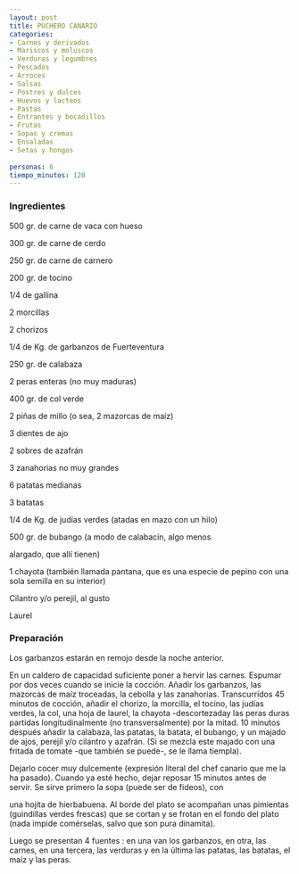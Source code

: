 ```yaml
---
layout: post
title: PUCHERO CANARIO
categories:
- Carnes y derivados
- Mariscos y moluscos
- Verduras y legumbres
- Pescados
- Arroces
- Salsas
- Postres y dulces
- Huevos y lacteos
- Pastas
- Entrantes y bocadillos
- Frutas
- Sopas y cremas
- Ensaladas
- Setas y hongos
 
personas: 6 
tiempo_minutos: 120 
---
```

<h3>Ingredientes</h3>
500 gr. de carne de vaca con hueso

300 gr. de carne de cerdo

250 gr. de carne de carnero

200 gr. de tocino

1/4 de gallina

2 morcillas

2 chorizos

1/4 de Kg. de garbanzos de Fuerteventura

250 gr. de calabaza

2 peras enteras (no muy maduras)

400 gr. de col verde

2 piñas de millo (o sea, 2 mazorcas de maíz)

3 dientes de ajo

2 sobres de azafrán

3 zanahorias no muy grandes

6 patatas medianas

3 batatas

1/4 de Kg. de judías verdes (atadas en mazo con un hilo)

500 gr. de bubango (a modo de calabacín, algo menos

alargado, que allí tienen)

1 chayota (también llamada pantana, que es una especie de pepino con una sola semilla en su interior)

Cilantro y/o perejil, al gusto

Laurel

<h3>Preparación</h3>
Los garbanzos estarán en remojo desde la noche anterior.

En un caldero de capacidad suficiente poner a hervir las carnes. Espumar por dos veces cuando se inicie la cocción. Añadir los garbanzos, las mazorcas de maíz troceadas, la cebolla y las zanahorias. Transcurridos 45 minutos de cocción, añadir el chorizo, la morcilla, el tocino, las judías verdes, la col, una hoja de laurel, la chayota -descortezaday las peras duras partidas longitudinalmente (no transversalmente) por la mitad. 10 minutos después añadir la calabaza, las patatas, la batata, el bubango, y un majado de ajos, perejil y/o cilantro y azafrán. (Si se mezcla este majado con una fritada de tomate -que también se puede-, se le llama tiempla).

Dejarlo cocer muy dulcemente (expresión literal del chef canario que me la ha pasado). Cuando ya esté hecho, dejar reposar 15 minutos antes de servir. Se sirve primero la sopa (puede ser de fideos), con

una hojita de hierbabuena. Al borde del plato se acompañan unas pimientas (guindillas verdes frescas) que se cortan y se frotan en el fondo del plato (nada impide comérselas, salvo que son pura dinamita).

Luego se presentan 4 fuentes : en una van los garbanzos, en otra, las carnes, en una tercera, las verduras y en la última las patatas, las batatas, el maíz y las peras.

